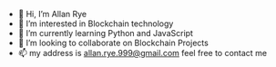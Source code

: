 - 👋 Hi, I’m Allan Rye
- 👀 I’m interested in Blockchain technology
- 🌱 I’m currently learning Python and JavaScript
- 💞️ I’m looking to collaborate on Blockchain Projects
- 📫 my address is allan.rye.999@gmail.com feel free to contact me



